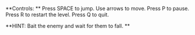 **Controls: **
Press SPACE to jump.
Use arrows to move. 
Press P to pause.
Press R to restart the level. 
Press Q to quit. 

**HINT: Bait the enemy and wait for them to fall. **
